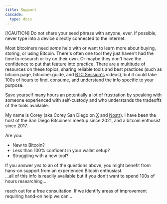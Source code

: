 ```yaml
---
title: Support
cascade:
  type: docs
---
```

[!CAUTION]
Do not share your seed phrase with anyone, ever. If possible, never type into a device directly connected to the internet.

Most bitcoiners need _some_ help with or want to learn more about buying, storing, or using Bitcoin. There's often one tool they just haven't had the time to research or try on their own. Or maybe they don't have the confidence to put that feature into practice. There are a multitude of resources on these topics, sharing reliable tools and best practices (such as bitcoin.page, bitcoiner.guide, and [BTC Session's](https://www.youtube.com/c/btcsessions) videos), but it could take 100s of hours to find, consume, and understand the info specific to your purpose. 

Save yourself many hours an potentially a lot of frustration by speaking with someone experienced with self-custody and who understands the tradeoffs of the tools available. 

My name is Corey (aka Corey San Diego on [X](twitter.com/inpharmaticist) and [Nostr](https://primal.net/p/npub1c0r3ytrr4afgrlhrhyec6y9wvkckdllx7ul3cfevtsgjqcrhx8tsdzqs7w)). I have been the host of the San Diego Bitcoiners meetup since 2021, and a bitcoin enthusist since 2017.

Are you: 
* New to Bitcoin?
* Less than 100% confident in your wallet setup?
* Struggling with a new tool?

If you answer _yes_ to an of the questions above, you might benefit from hans-on support from an experienced Bitcoin enthusiast.  
...all of this info is readily available but if you don't want to spend 100s of hours researching...



reach out for a free consultation. If we identify areas of improvement requiring hand-on help we can...
